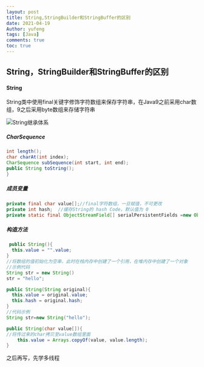 ```yaml
---
layout: post
title: String,StringBuilder和StringBuffer的区别
date: 2021-04-19
Author: yufeng 
tags: [Java]
comments: true
toc: true
---
```


## String，StringBuilder和StringBuffer的区别

#### String

String类中使用final关键字修饰字符数组来保存字符串，在Java9之前采用char数组，9之后采用byte数组来存储字符串

![String继承体系](https://user-gold-cdn.xitu.io/2017/11/6/0e2d6ec2dab9d49cc3daebaa4360f501?imageView2/0/w/1280/h/960/format/webp/ignore-error/1)

##### CharSequence

```java
int length();
char charAt(int index);
CharSequence subSequence(int start, int end);
public String toString();
}
```

##### 成员变量

```java
private final char value[];//final字符数组，一旦赋值，不可更改
private int hash;  //缓存String的 hash Code，默认值为 0
private static final ObjectStreamField[] serialPersistentFields =new ObjectStreamField[0];//存储对象的序列化信息
```

##### 构造方法

```java
 public String(){
  this.value = "".value;
}
//将数组的值初始化为空串，此时在栈内存中创建了一个引用，在堆内存中创建了一个对象
//示例代码
String str = new String()
str = "hello";

public String(String original){
  this.value = original.value;
  this.hash = original.hash;
}
//代码示例
String str=new String("hello");

public String(char value[]){
//将传过来的char拷贝至value数组里面
    this.value = Arrays.copyOf(value, value.length);
}
```

之后再写，先学多线程
